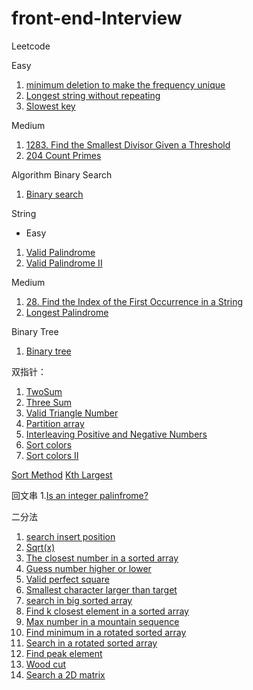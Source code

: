 # front-end-Interview
Leetcode

Easy
1.  [minimum deletion to make the frequency unique](https://github.com/pikkaa215/front-end-/blob/main/minimum%20deletion%20to%20make%20the%20frequency%20unique) 
2. [Longest string without repeating](https://github.com/pikkaa215/front-end-/blob/main/leetcode/Longest%20string%20without%20repeating%20characters)
3. [Slowest key](https://github.com/pikkaa215/front-end-/blob/main/leetcode/1629.%20Slowest%20Key)

Medium
1. [1283. Find the Smallest Divisor Given a Threshold](https://github.com/pikkaa215/front-end-/blob/main/leetcode/1283.%20Find%20the%20Smallest%20Divisor%20Given%20a%20Threshold)
2. [204 Count Primes](https://github.com/pikkaa215/front-end-/blob/main/leetcode/204.%20Count%20Primes)

Algorithm
Binary Search
1. [Binary search](https://github.com/pikkaa215/front-end-/blob/main/leetcode/704%20Binary%20search)

String

* Easy
1. [Valid Palindrome](https://github.com/pikkaa215/front-end-/blob/main/leetcode/125.%20Valid%20Palindrome)
2. [Valid Palindrome II](https://github.com/pikkaa215/front-end-/blob/main/leetcode/680.%20Valid%20Palindrome%20II)

Medium

1. [28. Find the Index of the First Occurrence in a String](https://github.com/pikkaa215/front-end-/blob/main/leetcode/28.%20Find%20the%20Index%20of%20the%20First%20Occurrence%20in%20a%20String)
2. [Longest Palindrome](https://github.com/pikkaa215/front-end-/blob/main/leetcode/5.%20Longest%20palindrome%20substring)

Binary Tree
1. [Binary tree](https://www.lintcode.com/problem/69/)


双指针：
1. [TwoSum](https://github.com/pikkaa215/front-end-/blob/main/leetcode/Two%20sum)
2. [Three Sum](https://github.com/pikkaa215/front-end-/blob/main/leetcode/Three%20Sum)
3. [Valid Triangle Number](https://github.com/pikkaa215/front-end-/blob/main/leetcode/Valid%20Triangle%20Number)
4. [Partition array](https://github.com/pikkaa215/front-end-/blob/main/leetcode/Partition%20arrary)
5. [Interleaving Positive and Negative Numbers](https://github.com/pikkaa215/front-end-/blob/main/leetcode/144%20%C2%B7%20Interleaving%20Positive%20and%20Negative%20Numbers)
6. [Sort colors](https://github.com/pikkaa215/front-end-/blob/main/leetcode/Sort%20Colors)
7. [Sort colors II](https://github.com/pikkaa215/front-end-/blob/main/leetcode/Sort%20colors%20II)

[Sort Method](https://github.com/pikkaa215/front-end-/blob/main/leetcode/Sort%20Method)
[Kth Largest](https://github.com/pikkaa215/front-end-/blob/main/leetcode/215.%20Kth%20Largest%20Element%20in%20an%20Array)

回文串
1.[Is an integer palinfrome?](https://github.com/pikkaa215/front-end-/blob/main/leetcode/491%20if%20Plindrome)

二分法
1. [search insert position](https://github.com/pikkaa215/front-end-/blob/main/leetcode/Search%20Insert%20Position)
2. [Sqrt(x)](https://github.com/pikkaa215/front-end-/blob/main/leetcode/sqrt(x))
3. [The closest number in a sorted array](https://github.com/pikkaa215/front-end-/blob/main/leetcode/closest%20number%20in%20sorted%20array)
4. [Guess number higher or lower](https://github.com/pikkaa215/front-end-/blob/main/leetcode/Guess%20number%20higher%20or%20lower)
5. [Valid perfect square](https://github.com/pikkaa215/front-end-/blob/main/leetcode/Valid%20perfect%20square)
6. [Smallest character larger than target](https://github.com/pikkaa215/front-end-/blob/main/leetcode/Smallest%20character%20larger%20than%20target)
7. [search in big sorted array](https://github.com/pikkaa215/front-end-/blob/main/leetcode/Search%20in%20big%20sorted%20array)
8. [Find k closest element in a sorted array](https://github.com/pikkaa215/front-end-/blob/main/leetcode/Find%20K%20Closest%20Elements)
9. [Max number in a mountain sequence](https://github.com/pikkaa215/front-end-/blob/main/leetcode/Maximum%20Number%20in%20Mountain%20Sequence)
10. [Find minimum in a rotated sorted array](https://github.com/pikkaa215/front-end-/blob/main/leetcode/Find%20Minimum%20in%20Rotated%20Sorted%20Array)
11. [Search in a rotated sorted array](https://github.com/pikkaa215/front-end-/blob/main/leetcode/Search%20in%20Rotated%20Sorted%20Array)
12. [Find peak element](https://github.com/pikkaa215/front-end-/blob/main/leetcode/Find%20peak%20element)
13. [Wood cut](https://github.com/pikkaa215/front-end-/blob/main/leetcode/183%20%C2%B7%20Wood%20Cut)
14. [Search a 2D matrix](https://github.com/pikkaa215/front-end-/blob/main/leetcode/Search%20a%202D%20matrix)
